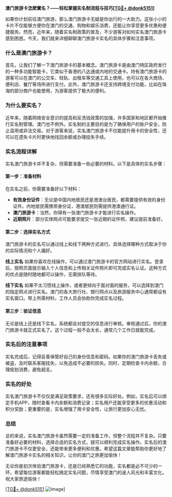 **澳门旅游卡怎麽實名？——轻松掌握实名制流程与技巧[[TG💪+ @donk5151](https://t.me/s/donk5151)]**

如果你计划前往澳门旅游，那么澳门旅游卡无疑是你出行的一大助力。这张小小的卡片不仅能够方便你在澳门的交通、购物和娱乐消费，还能让你享受更多优惠和便捷服务。然而，近年来，随着实名制政策的普及，不少游客对如何实名澳门旅游卡感到困惑。今天，我们就来详细聊聊澳门旅游卡实名的具体步骤和注意事项。

### 什么是澳门旅游卡？

首先，让我们了解一下澳门旅游卡的基本概念。澳门旅游卡是由澳门特区政府发行的一种多功能智能卡，它类似于香港的八达通或内地的交通卡。持有澳门旅游卡的游客可以在澳门的公交车、轻轨、出租车等交通工具上使用，也可以在各大商场、便利店、餐厅等场所进行支付。此外，澳门旅游卡还支持跨境支付功能，比如在珠海的部分商户也能使用，为游客提供了极大的便利。

### 为什么要实名？

近年来，随着网络安全意识的提高和反洗钱政策的加强，许多国家和地区都开始推行实名制管理。澳门也不例外。实名制的主要目的是为了确保用户的账户安全，防止滥用或非法交易。对于游客来说，实名澳门旅游卡不仅能提升用卡的安全性，还可以在遗失卡片时更快地找回余额或办理挂失手续。

### 实名流程详解

实名澳门旅游卡并不复杂，但需要准备一些必要的材料。以下是具体的实名步骤：

#### 第一步：准备材料

在实名之前，你需要准备好以下材料：
- **有效身份证件**：无论是中国内地居民还是港澳台居民，都需要提供有效的身份证件。内地居民需携带身份证，港澳居民则需提供港澳通行证。
- **澳门旅游卡**：当然，你得有一张澳门旅游卡才能进行实名操作。
- **近期照片**：部分实体网点可能要求提交一张近期的证件照，建议提前准备好。

#### 第二步：选择实名方式

澳门旅游卡的实名可以通过线上和线下两种方式进行。具体选择哪种方式取决于你的实际情况和个人偏好。

**线上实名**
如果你喜欢在线操作，可以通过澳门旅游卡的官方网站进行实名。登录后，按照页面提示输入个人信息和上传相关证件照片即可完成实名认证。这种方式的优点是随时随地都可以操作，无需排队等待。

**线下实名**
如果不太习惯线上操作，或者更倾向于面对面的服务，可以选择到澳门的指定网点进行实名。澳门的各大旅行社、银行网点以及旅游服务中心通常都设有实名窗口。带上所需材料，工作人员会协助你完成实名过程。

#### 第三步：验证信息

无论是线上还是线下实名，系统都会对提交的信息进行审核。审核通过后，你的澳门旅游卡就正式实名了。这个过程一般不会太长，通常几个工作日就能完成。

### 实名后的注意事项

实名完成后，记得妥善保管好自己的身份信息和密码。如果你的澳门旅游卡丢失或被盗，及时联系客服挂失，以免造成不必要的损失。同时，定期检查卡内余额，合理规划消费，避免超支。

### 实名的好处

实名澳门旅游卡不仅仅是满足政策要求，还有很多实际好处。例如，实名后可以绑定手机APP，随时查看卡内余额和消费记录；实名用户还能享受更多的优惠活动和积分奖励；更重要的是，实名增强了用卡安全性，让旅行更加安心无忧。

### 总结

总的来说，实名澳门旅游卡虽然需要一定的准备工作，但整个流程并不复杂。只要准备好必要的材料，选择合适的实名方式，就可以顺利完成实名操作。实名后的澳门旅游卡不仅更安全，还能带来更多便利和优惠。希望这篇文章能帮助你更好地了解澳门旅游卡实名的相关知识，让你的澳门之旅更加愉快！

无论你是初次体验澳门旅游卡，还是已经熟悉它的功能，实名都是必不可少的一环。希望每位游客都能轻松搞定实名问题，尽情享受澳门的迷人风光和丰富文化。祝大家旅途愉快！

[[TG💪+ @donk5151](https://t.me/s/donk5151) ![Image](https://i.postimg.cc/rwNCRYN7/Snipaste-2025-04-30-17-27-05.png)]